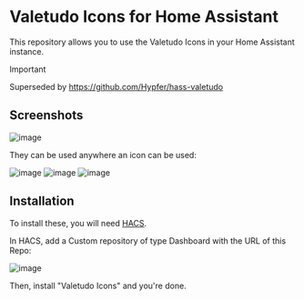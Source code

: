 # Valetudo Icons for Home Assistant

This repository allows you to use the Valetudo Icons in your Home Assistant instance.

> [!IMPORTANT]  
> Superseded by https://github.com/Hypfer/hass-valetudo


## Screenshots

![image](https://github.com/user-attachments/assets/2150924c-f193-45be-849f-3f44b36c5dbe)

They can be used anywhere an icon can be used:

![image](https://github.com/user-attachments/assets/f846074d-e5ed-44dd-96d2-f69dcabf563a)
![image](https://github.com/user-attachments/assets/4740abe5-1051-4cec-b215-7cbb4e8b171d)
![image](https://github.com/user-attachments/assets/8dabc27e-c004-498b-ac03-a62dd27c9443)

## Installation

To install these, you will need [HACS](https://www.hacs.xyz/).

In HACS, add a Custom repository of type Dashboard with the URL of this Repo:

![image](https://github.com/user-attachments/assets/a6753ad6-06ae-4232-a09d-2cb1c7f3c5f0)

Then, install "Valetudo Icons" and you're done.
